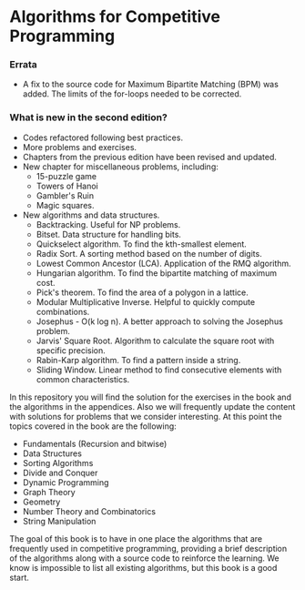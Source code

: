 # Algorithms for Competitive Programming

### Errata

* A fix to the source code for Maximum Bipartite Matching (BPM) was added. The limits of the for-loops needed to be corrected.  

### What is new in the second edition?

* Codes refactored following best practices.
* More problems and exercises.
* Chapters from the previous edition have been revised and updated.
* New chapter for miscellaneous problems, including:
  * 15-puzzle game
  * Towers of Hanoi
  * Gambler's Ruin
  * Magic squares.
* New algorithms and data structures.
  * Backtracking. Useful for NP problems.
  * Bitset. Data structure for handling bits.
  * Quickselect algorithm. To find the kth-smallest element.
  * Radix Sort. A sorting method based on the number of digits.
  * Lowest Common Ancestor (LCA). Application of the RMQ algorithm.
  * Hungarian algorithm. To find the bipartite matching of maximum cost.
  * Pick's theorem. To find the area of a polygon in a lattice.
  * Modular Multiplicative Inverse. Helpful to quickly compute combinations.
  * Josephus - O(k log n). A better approach to solving the Josephus problem.
  * Jarvis' Square Root. Algorithm to calculate the square root with specific precision.
  * Rabin-Karp algorithm. To find a pattern inside a string.
  * Sliding Window. Linear method to find consecutive elements with common characteristics.

In this repository you will find the solution for the exercises in the book and the algorithms in the appendices. Also we will frequently update the content with solutions for problems that we consider interesting. At this point the topics covered in the book are the following:

* Fundamentals (Recursion and bitwise)
* Data Structures
* Sorting Algorithms
* Divide and Conquer
* Dynamic Programming
* Graph Theory
* Geometry
* Number Theory and Combinatorics 
* String Manipulation

The goal of this book is to have in one place the algorithms that are frequently used in competitive programming, providing a brief description of the algorithms along with a source code to reinforce the learning. We know is impossible to list all existing algorithms, but this book is a good start.

